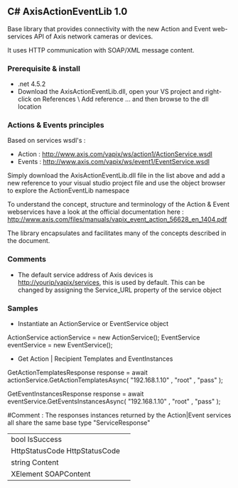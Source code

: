 <H2>C# AxisActionEventLib 1.0</H2>

Base library that provides connectivity with the new Action and Event web-services API of Axis network cameras or devices.

It uses HTTP communication with SOAP/XML message content.

<h3>Prerequisite & install</h3>

- .net 4.5.2
- Download the AxisActionEventLib.dll, open your VS project and right-click on References \ Add reference ... and then browse to the dll location

<H3>Actions & Events principles</H3>

Based on services wsdl's :

- Action : http://www.axis.com/vapix/ws/action1/ActionService.wsdl
- Events : http://www.axis.com/vapix/ws/event1/EventService.wsdl

Simply download the AxisActionEventLib.dll file in the list above and add a new reference to your visual studio project file and use the object browser to explore the ActionEventLib namespace

To understand the concept, structure and terminology of the Action & Event webservices have a look at the official documentation here : http://www.axis.com/files/manuals/vapix_event_action_56628_en_1404.pdf

The library encapsulates and facilitates many of the concepts described in the document.

<h3>Comments</h3>

- The default service address of Axis devices is <http://yourip/vapix/services>, this is used by default. This can be changed by assigning the Service_URL property of the service object


<h3>Samples</h3>

- Instantiate an ActionService or EventService object

ActionService actionService = new ActionService();
EventService eventService = new EventService();

- Get Action | Recipient Templates and EventInstances

GetActionTemplatesResponse response = await actionService.GetActionTemplatesAsync( "192.168.1.10" , "root" , "pass" );

GetEventInstancesResponse response = await eventService.GetEventsInstancesAsync( "192.168.1.10" , "root" , "pass" );

#Comment : The responses instances returned by the Action|Event services all share the same base type "ServiceResponse"

<table>
<tr><td>bool IsSuccess</td><td></td></tr>
<tr><td>HttpStatusCode HttpStatusCode</td><td></td></tr>
<tr><td>string Content</td><td></td></tr>
<tr><td>XElement SOAPContent</td><td></td></tr>
</table>
